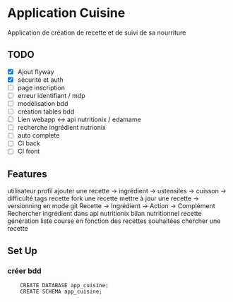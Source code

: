 # Application Cuisine

Application de création de recette et de suivi de sa nourriture

## TODO
 - [X] Ajout flyway
 - [X] sécurité et auth
 - [ ] page inscription
 - [ ] erreur identifiant / mdp
 - [ ] modélisation bdd
 - [ ] création tables bdd
 - [ ] Lien webapp <-> api nutritionix / edamame
 - [ ] recherche ingrédient nutrionix
 - [ ] auto complete
 - [ ] CI back
 - [ ] CI front

## Features
utilisateur profil
ajouter une recette
    -> ingrédient
    -> ustensiles
    -> cuisson
    -> difficulté
tags recette
fork une recette
mettre à jour une recette -> versionning en mode git
Recette -> Ingrédient -> Action -> Complément
Rechercher ingrédient dans api nutritionix
bilan nutritionnel recette
génération liste course en fonction des recettes souhaitées
chercher une recette

## Set Up
### créer bdd
```
    CREATE DATABASE app_cuisine;
    CREATE SCHEMA app_cuisine;
```
